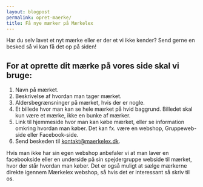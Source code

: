 ```yaml
---
layout: blogpost
permalink: opret-maerke/
title: Få nye mærker på Mærkelex
---
```

Har du selv lavet et nyt mærke eller er der et vi ikke kender? Send gerne en besked så vi kan få det op på siden!

## For at oprette dit mærke på vores side skal vi bruge:
1. Navn på mærket.
2. Beskrivelse af hvordan man tager mærket.
3. Aldersbegrænsninger på mærket, hvis der er nogle.
4. Et billede hvor man kan se hele mærket på hvid baggrund. Billedet skal kun være et mærke, ikke en bunke af mærker.
5. Link til hjemmeside hvor man kan købe mærket, eller se information omkring hvordan man køber. Det kan fx. være en webshop, Gruppeweb-side eller Facebook-side.
6. Send beskeden til [kontakt@maerkelex.dk](mailto:kontakt@maerkelex.dk).

Hvis man ikke har sin egen webshop anbefaler vi at man laver en facebookside eller en underside på sin spejdergruppe webside til mærket,
hvor der står hvordan man køber. Det er også muligt at sælge mærkerne direkte igennem Mærkelex webshop, så hvis det er interessant så skriv til os.
